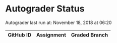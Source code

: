 # Autograder Status
Autograder last run at: November 18, 2018 at 06:20

| GitHub ID | Assignment | Graded Branch |
|-----------|------------|---------------|
